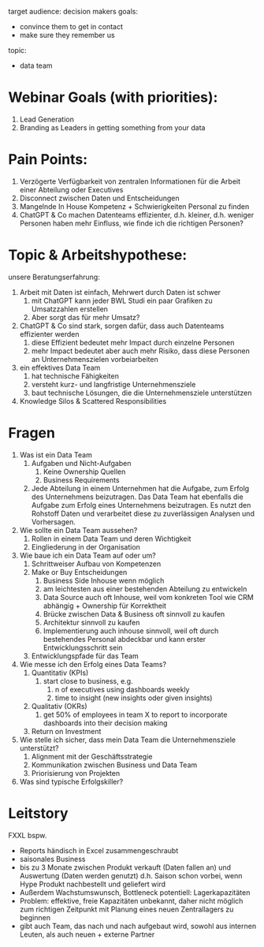 target audience: decision makers
goals:
- convince them to get in contact
- make sure they remember us

topic:
- data team



# Webinar Goals (with priorities):
1. Lead Generation
2. Branding as Leaders in getting something from your data

# Pain Points:
1. Verzögerte Verfügbarkeit von zentralen Informationen für die Arbeit einer Abteilung oder Executives
2. Disconnect zwischen Daten und Entscheidungen
3. Mangelnde In House Kompetenz + Schwierigkeiten Personal zu finden
4. ChatGPT & Co machen Datenteams effizienter, d.h. kleiner, d.h. weniger Personen haben mehr Einfluss, wie finde ich die richtigen Personen?

# Topic & Arbeitshypothese:

unsere Beratungserfahrung:
1. Arbeit mit Daten ist einfach, Mehrwert durch Daten ist schwer
	1. mit ChatGPT kann jeder BWL Studi ein paar Grafiken zu Umsatzzahlen erstellen
	2. Aber sorgt das für mehr Umsatz?
2. ChatGPT & Co sind stark, sorgen dafür, dass auch Datenteams effizienter werden
	1. diese Effizient bedeutet mehr Impact durch einzelne Personen
	2. mehr Impact bedeutet aber auch mehr Risiko, dass diese Personen an Unternehmenszielen vorbeiarbeiten
3. ein effektives Data Team
	1. hat technische Fähigkeiten
	2. versteht kurz- und langfristige Unternehmensziele
	3. baut technische Lösungen, die die Unternehmensziele unterstützen
4. Knowledge Silos & Scattered Responsibilities 

# Fragen
1. Was ist ein Data Team
	1. Aufgaben und Nicht-Aufgaben
		1. Keine Ownership Quellen
		2. Business Requirements
	2. Jede Abteilung in einem Unternehmen hat die Aufgabe, zum Erfolg des Unternehmens beizutragen. Das Data Team hat ebenfalls die Aufgabe zum Erfolg eines Unternehmens beizutragen. Es nutzt den Rohstoff Daten und verarbeitet diese zu zuverlässigen Analysen und Vorhersagen.
2. Wie sollte ein Data Team aussehen?
	1. Rollen in einem Data Team und deren Wichtigkeit
	2. Eingliederung in der Organisation
3. Wie baue ich ein Data Team auf oder um?
	1. Schrittweiser Aufbau von Kompetenzen
	2. Make or Buy Entscheidungen
		1. Business Side Inhouse wenn möglich
		2. am leichtesten aus einer bestehenden Abteilung zu entwickeln
		3. Data Source auch oft Inhouse, weil vom konkreten Tool wie CRM abhängig + Ownership für Korrektheit
		4. Brücke zwischen Data & Business oft sinnvoll zu kaufen
		5. Architektur sinnvoll zu kaufen
		6. Implementierung auch inhouse sinnvoll, weil oft durch bestehendes Personal abdeckbar und kann erster Entwicklungsschritt sein
	3. Entwicklungspfade für das Team
4. Wie messe ich den Erfolg eines Data Teams?
	1. Quantitativ (KPIs)
		1. start close to business, e.g.
			1. n of executives using dashboards weekly
			2. time to insight (new insights oder given insights)
	2. Qualitativ (OKRs)
		1.  get 50% of employees in team X to report to incorporate dashboards into their decision making
	3. Return on Investment
5. Wie stelle ich sicher, dass mein Data Team die Unternehmensziele unterstützt?
	1. Alignment mit der Geschäftsstrategie
	2. Kommunikation zwischen Business und Data Team
	3. Priorisierung von Projekten
6. Was sind typische Erfolgskiller?

# Leitstory
FXXL bspw.
- Reports händisch in Excel zusammengeschraubt
- saisonales Business
- bis zu 3 Monate zwischen Produkt verkauft (Daten fallen an) und Auswertung (Daten werden genutzt) d.h. Saison schon vorbei, wenn Hype Produkt nachbestellt und geliefert wird
- Außerdem Wachstumswunsch, Bottleneck potentiell: Lagerkapazitäten
- Problem: effektive, freie Kapazitäten unbekannt, daher nicht möglich zum richtigen Zeitpunkt mit Planung eines neuen Zentrallagers zu beginnen
- gibt auch Team, das nach und nach aufgebaut wird, sowohl aus internen Leuten, als auch neuen + externe Partner